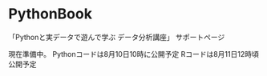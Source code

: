 # PythonBook
「Pythonと実データで遊んで学ぶ データ分析講座」 サポートページ


現在準備中。
Pythonコードは8月10日10時に公開予定
Rコードは8月11日12時頃公開予定
